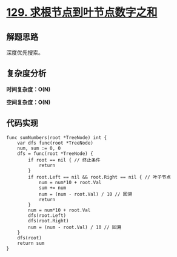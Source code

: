 # [129. 求根节点到叶节点数字之和](https://leetcode-cn.com/problems/sum-root-to-leaf-numbers/)

## 解题思路

深度优先搜索。

## 复杂度分析

**时间复杂度：O(N)**

**空间复杂度：O(N)** 

## 代码实现

```golang
func sumNumbers(root *TreeNode) int {
	var dfs func(root *TreeNode)
	num, sum := 0, 0
	dfs = func(root *TreeNode) {
		if root == nil { // 终止条件
			return
		}
		if root.Left == nil && root.Right == nil { // 叶子节点
			num = num*10 + root.Val
			sum += num
			num = (num - root.Val) / 10 // 回溯
			return
		}
		num = num*10 + root.Val
		dfs(root.Left)
		dfs(root.Right)
		num = (num - root.Val) / 10 // 回溯
	}
	dfs(root)
	return sum
}
```